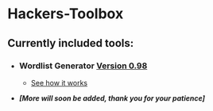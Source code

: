 # Hackers-Toolbox

## **Currently included tools:**

* ### Wordlist Generator [Version 0.98](/DictionaryGen)

  * [See how it works](/DictionaryGen/Algorithm.md)

* ***[More will soon be added, thank you for your patience]***
